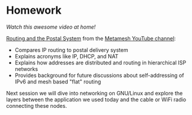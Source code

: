 # Homework

_Watch this awesome video at home!_

[Routing and the Postal System](https://www.youtube.com/watch?v=n7NBgJAhzZ0) from the [Metamesh YouTube channel](https://www.youtube.com/channel/UCGEnntxbGKMU9J9GIZ1LQUQ):
- Compares IP routing to postal delivery system
- Explains acronyms like IP, DHCP, and NAT
- Explains how addresses are distributed and routing in hierarchical ISP networks
- Provides background for future discussions about self-addressing of IPv6 and mesh based "flat" routing

Next session we will dive into networking on GNU/Linux and explore the layers between the application we used today and the cable or WiFi radio connecting these nodes.
